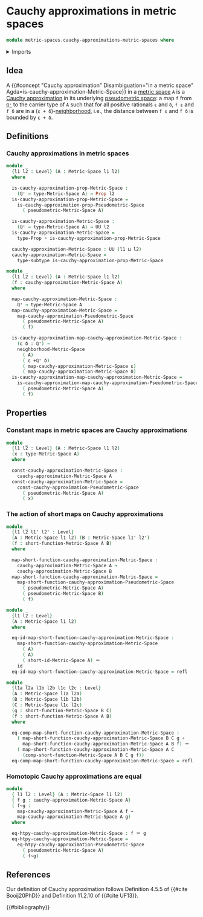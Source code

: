 # Cauchy approximations in metric spaces

```agda
module metric-spaces.cauchy-approximations-metric-spaces where
```

<details><summary>Imports</summary>

```agda
open import elementary-number-theory.addition-positive-rational-numbers
open import elementary-number-theory.positive-rational-numbers

open import foundation.constant-maps
open import foundation.dependent-pair-types
open import foundation.function-extensionality
open import foundation.function-types
open import foundation.homotopies
open import foundation.identity-types
open import foundation.propositions
open import foundation.subtypes
open import foundation.universe-levels

open import metric-spaces.cauchy-approximations-pseudometric-spaces
open import metric-spaces.metric-spaces
open import metric-spaces.short-functions-metric-spaces
```

</details>

## Idea

A
{{#concept "Cauchy approximation" Disambiguation="in a metric space" Agda=is-cauchy-approximation-Metric-Space}}
in a [metric space](metric-spaces.metric-spaces.md) `A` is a
[Cauchy approximation](metric-spaces.cauchy-approximations-pseudometric-spaces.md)
in its underlying [pseudometric space](metric-spaces.pseudometric-spaces.md): a
map `f` from [`ℚ⁺`](elementary-number-theory.positive-rational-numbers.md) to
the carrier type of `A` such that for all positive rationals `ε` and `δ`, `f ε`
and `f δ` are in a
(`ε + δ`)-[neighborhood](metric-spaces.rational-neighborhood-relations.md),
i.e., the distance between `f ε` and `f δ` is bounded by `ε + δ`.

## Definitions

### Cauchy approximations in metric spaces

```agda
module _
  {l1 l2 : Level} (A : Metric-Space l1 l2)
  where

  is-cauchy-approximation-prop-Metric-Space :
    (ℚ⁺ → type-Metric-Space A) → Prop l2
  is-cauchy-approximation-prop-Metric-Space =
    is-cauchy-approximation-prop-Pseudometric-Space
      ( pseudometric-Metric-Space A)

  is-cauchy-approximation-Metric-Space :
    (ℚ⁺ → type-Metric-Space A) → UU l2
  is-cauchy-approximation-Metric-Space =
    type-Prop ∘ is-cauchy-approximation-prop-Metric-Space

  cauchy-approximation-Metric-Space : UU (l1 ⊔ l2)
  cauchy-approximation-Metric-Space =
    type-subtype is-cauchy-approximation-prop-Metric-Space
```

```agda
module _
  {l1 l2 : Level} (A : Metric-Space l1 l2)
  (f : cauchy-approximation-Metric-Space A)
  where

  map-cauchy-approximation-Metric-Space :
    ℚ⁺ → type-Metric-Space A
  map-cauchy-approximation-Metric-Space =
    map-cauchy-approximation-Pseudometric-Space
      ( pseudometric-Metric-Space A)
      ( f)

  is-cauchy-approximation-map-cauchy-approximation-Metric-Space :
    (ε δ : ℚ⁺) →
    neighborhood-Metric-Space
      ( A)
      ( ε +ℚ⁺ δ)
      ( map-cauchy-approximation-Metric-Space ε)
      ( map-cauchy-approximation-Metric-Space δ)
  is-cauchy-approximation-map-cauchy-approximation-Metric-Space =
    is-cauchy-approximation-map-cauchy-approximation-Pseudometric-Space
      ( pseudometric-Metric-Space A)
      ( f)
```

## Properties

### Constant maps in metric spaces are Cauchy approximations

```agda
module _
  {l1 l2 : Level} (A : Metric-Space l1 l2)
  (x : type-Metric-Space A)
  where

  const-cauchy-approximation-Metric-Space :
    cauchy-approximation-Metric-Space A
  const-cauchy-approximation-Metric-Space =
    const-cauchy-approximation-Pseudometric-Space
      ( pseudometric-Metric-Space A)
      ( x)
```

### The action of short maps on Cauchy approximations

```agda
module _
  {l1 l2 l1' l2' : Level}
  (A : Metric-Space l1 l2) (B : Metric-Space l1' l2')
  (f : short-function-Metric-Space A B)
  where

  map-short-function-cauchy-approximation-Metric-Space :
    cauchy-approximation-Metric-Space A →
    cauchy-approximation-Metric-Space B
  map-short-function-cauchy-approximation-Metric-Space =
    map-short-function-cauchy-approximation-Pseudometric-Space
      ( pseudometric-Metric-Space A)
      ( pseudometric-Metric-Space B)
      ( f)

module _
  {l1 l2 : Level}
  (A : Metric-Space l1 l2)
  where

  eq-id-map-short-function-cauchy-approximation-Metric-Space :
    map-short-function-cauchy-approximation-Metric-Space
      ( A)
      ( A)
      ( short-id-Metric-Space A) ＝
    id
  eq-id-map-short-function-cauchy-approximation-Metric-Space = refl

module _
  {l1a l2a l1b l2b l1c l2c : Level}
  (A : Metric-Space l1a l2a)
  (B : Metric-Space l1b l2b)
  (C : Metric-Space l1c l2c)
  (g : short-function-Metric-Space B C)
  (f : short-function-Metric-Space A B)
  where

  eq-comp-map-short-function-cauchy-approximation-Metric-Space :
    ( map-short-function-cauchy-approximation-Metric-Space B C g ∘
      map-short-function-cauchy-approximation-Metric-Space A B f) ＝
    ( map-short-function-cauchy-approximation-Metric-Space A C
      (comp-short-function-Metric-Space A B C g f))
  eq-comp-map-short-function-cauchy-approximation-Metric-Space = refl
```

### Homotopic Cauchy approximations are equal

```agda
module _
  { l1 l2 : Level} (A : Metric-Space l1 l2)
  { f g : cauchy-approximation-Metric-Space A}
  ( f~g :
    map-cauchy-approximation-Metric-Space A f ~
    map-cauchy-approximation-Metric-Space A g)
  where

  eq-htpy-cauchy-approximation-Metric-Space : f ＝ g
  eq-htpy-cauchy-approximation-Metric-Space =
    eq-htpy-cauchy-approximation-Pseudometric-Space
      ( pseudometric-Metric-Space A)
      ( f~g)
```

## References

Our definition of Cauchy approximation follows Definition 4.5.5 of
{{#cite Booij20PhD}} and Definition 11.2.10 of {{#cite UF13}}.

{{#bibliography}}
